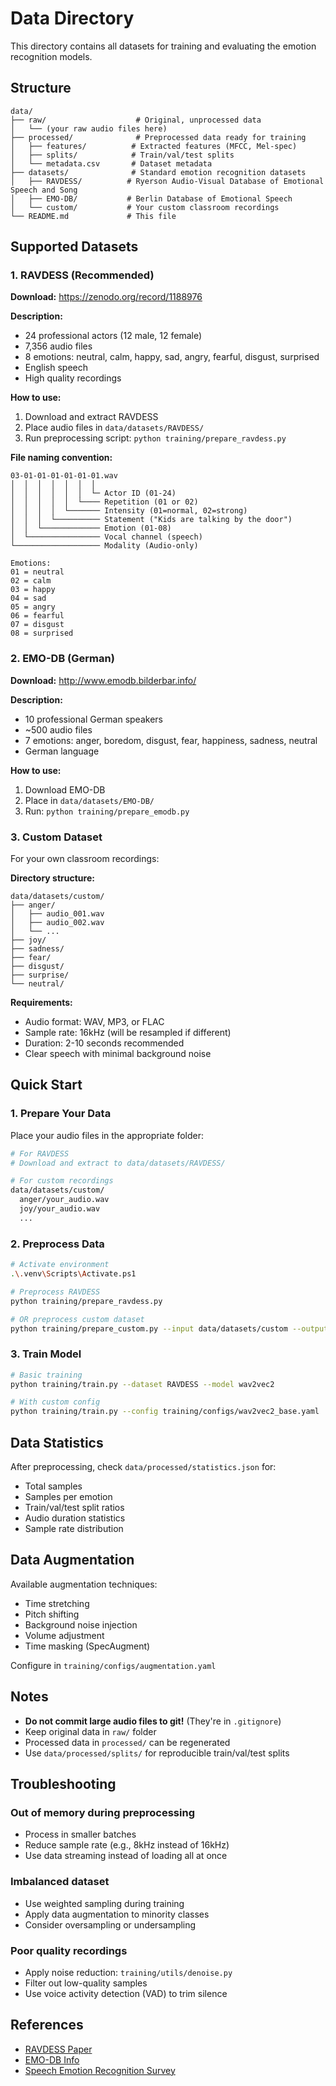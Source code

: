 # Data Directory

This directory contains all datasets for training and evaluating the emotion recognition models.

## Structure

```
data/
├── raw/                    # Original, unprocessed data
│   └── (your raw audio files here)
├── processed/              # Preprocessed data ready for training
│   ├── features/          # Extracted features (MFCC, Mel-spec)
│   ├── splits/            # Train/val/test splits
│   └── metadata.csv       # Dataset metadata
├── datasets/              # Standard emotion recognition datasets
│   ├── RAVDESS/          # Ryerson Audio-Visual Database of Emotional Speech and Song
│   ├── EMO-DB/           # Berlin Database of Emotional Speech
│   └── custom/           # Your custom classroom recordings
└── README.md             # This file
```

## Supported Datasets

### 1. RAVDESS (Recommended)

**Download:** https://zenodo.org/record/1188976

**Description:**
- 24 professional actors (12 male, 12 female)
- 7,356 audio files
- 8 emotions: neutral, calm, happy, sad, angry, fearful, disgust, surprised
- English speech
- High quality recordings

**How to use:**
1. Download and extract RAVDESS
2. Place audio files in `data/datasets/RAVDESS/`
3. Run preprocessing script: `python training/prepare_ravdess.py`

**File naming convention:**
```
03-01-01-01-01-01-01.wav
│  │  │  │  │  │  │
│  │  │  │  │  │  └─ Actor ID (01-24)
│  │  │  │  │  └──── Repetition (01 or 02)
│  │  │  │  └─────── Intensity (01=normal, 02=strong)
│  │  │  └────────── Statement ("Kids are talking by the door")
│  │  └───────────── Emotion (01-08)
│  └──────────────── Vocal channel (speech)
└─────────────────── Modality (Audio-only)

Emotions:
01 = neutral
02 = calm
03 = happy
04 = sad
05 = angry
06 = fearful
07 = disgust
08 = surprised
```

### 2. EMO-DB (German)

**Download:** http://www.emodb.bilderbar.info/

**Description:**
- 10 professional German speakers
- ~500 audio files
- 7 emotions: anger, boredom, disgust, fear, happiness, sadness, neutral
- German language

**How to use:**
1. Download EMO-DB
2. Place in `data/datasets/EMO-DB/`
3. Run: `python training/prepare_emodb.py`

### 3. Custom Dataset

For your own classroom recordings:

**Directory structure:**
```
data/datasets/custom/
├── anger/
│   ├── audio_001.wav
│   ├── audio_002.wav
│   └── ...
├── joy/
├── sadness/
├── fear/
├── disgust/
├── surprise/
└── neutral/
```

**Requirements:**
- Audio format: WAV, MP3, or FLAC
- Sample rate: 16kHz (will be resampled if different)
- Duration: 2-10 seconds recommended
- Clear speech with minimal background noise

## Quick Start

### 1. Prepare Your Data

Place your audio files in the appropriate folder:

```bash
# For RAVDESS
# Download and extract to data/datasets/RAVDESS/

# For custom recordings
data/datasets/custom/
  anger/your_audio.wav
  joy/your_audio.wav
  ...
```

### 2. Preprocess Data

```bash
# Activate environment
.\.venv\Scripts\Activate.ps1

# Preprocess RAVDESS
python training/prepare_ravdess.py

# OR preprocess custom dataset
python training/prepare_custom.py --input data/datasets/custom --output data/processed
```

### 3. Train Model

```bash
# Basic training
python training/train.py --dataset RAVDESS --model wav2vec2

# With custom config
python training/train.py --config training/configs/wav2vec2_base.yaml
```

## Data Statistics

After preprocessing, check `data/processed/statistics.json` for:
- Total samples
- Samples per emotion
- Train/val/test split ratios
- Audio duration statistics
- Sample rate distribution

## Data Augmentation

Available augmentation techniques:
- Time stretching
- Pitch shifting
- Background noise injection
- Volume adjustment
- Time masking (SpecAugment)

Configure in `training/configs/augmentation.yaml`

## Notes

- **Do not commit large audio files to git!** (They're in `.gitignore`)
- Keep original data in `raw/` folder
- Processed data in `processed/` can be regenerated
- Use `data/processed/splits/` for reproducible train/val/test splits

## Troubleshooting

### Out of memory during preprocessing
- Process in smaller batches
- Reduce sample rate (e.g., 8kHz instead of 16kHz)
- Use data streaming instead of loading all at once

### Imbalanced dataset
- Use weighted sampling during training
- Apply data augmentation to minority classes
- Consider oversampling or undersampling

### Poor quality recordings
- Apply noise reduction: `training/utils/denoise.py`
- Filter out low-quality samples
- Use voice activity detection (VAD) to trim silence

## References

- [RAVDESS Paper](https://journals.plos.org/plosone/article?id=10.1371/journal.pone.0196391)
- [EMO-DB Info](http://emodb.bilderbar.info/docu/)
- [Speech Emotion Recognition Survey](https://arxiv.org/abs/2104.03465)
